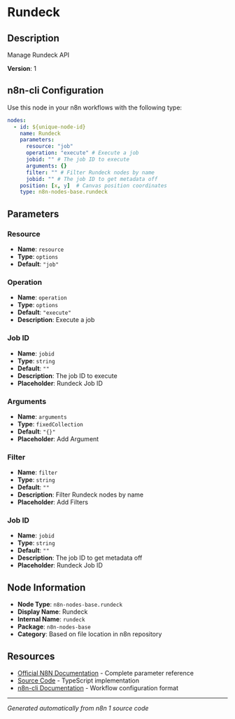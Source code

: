 # Rundeck

## Description

Manage Rundeck API

**Version**: 1

## n8n-cli Configuration

Use this node in your n8n workflows with the following type:

```yaml
nodes:
  - id: ${unique-node-id}
    name: Rundeck
    parameters:
      resource: "job"
      operation: "execute" # Execute a job
      jobid: "" # The job ID to execute
      arguments: {}
      filter: "" # Filter Rundeck nodes by name
      jobid: "" # The job ID to get metadata off
    position: [x, y]  # Canvas position coordinates
    type: n8n-nodes-base.rundeck
```

## Parameters

### Resource

- **Name**: `resource`
- **Type**: `options`
- **Default**: `"job"`

### Operation

- **Name**: `operation`
- **Type**: `options`
- **Default**: `"execute"`
- **Description**: Execute a job

### Job ID

- **Name**: `jobid`
- **Type**: `string`
- **Default**: `""`
- **Description**: The job ID to execute
- **Placeholder**: Rundeck Job ID

### Arguments

- **Name**: `arguments`
- **Type**: `fixedCollection`
- **Default**: `"{}"`
- **Placeholder**: Add Argument

### Filter

- **Name**: `filter`
- **Type**: `string`
- **Default**: `""`
- **Description**: Filter Rundeck nodes by name
- **Placeholder**: Add Filters

### Job ID

- **Name**: `jobid`
- **Type**: `string`
- **Default**: `""`
- **Description**: The job ID to get metadata off
- **Placeholder**: Rundeck Job ID


## Node Information

- **Node Type**: `n8n-nodes-base.rundeck`
- **Display Name**: Rundeck
- **Internal Name**: `rundeck`
- **Package**: `n8n-nodes-base`
- **Category**: Based on file location in n8n repository

## Resources

- [Official N8N Documentation](https://docs.n8n.io/integrations/builtin/app-nodes/n8n-nodes-base.rundeck/) - Complete parameter reference
- [Source Code](https://github.com/n8n-io/n8n/blob/master/packages/nodes-base/nodes/Rundeck/Rundeck.node.ts) - TypeScript implementation
- [n8n-cli Documentation](https://github.com/edenreich/n8n-cli) - Workflow configuration format

---
*Generated automatically from n8n 1 source code*
